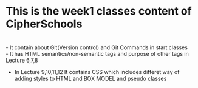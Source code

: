 # This is the week1 classes content of CipherSchools
<br>
- It contain about Git(Version control) and Git Commands in start classes
<br>
- It has HTML semantics/non-semantic tags and purpose of other tags in Lecture 6,7,8 

- In Lecture 9,10,11,12 It contains CSS which includes differet way of adding styles to HTML and BOX MODEL and pseudo classes